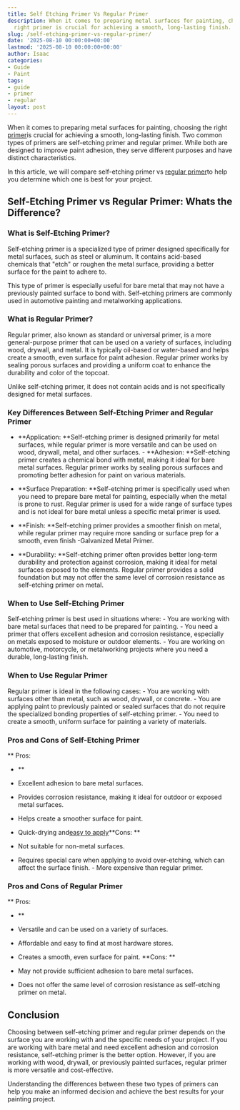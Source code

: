 ```yaml
---
title: Self Etching Primer Vs Regular Primer
description: When it comes to preparing metal surfaces for painting, choosing the
  right primer is crucial for achieving a smooth, long-lasting finish.
slug: /self-etching-primer-vs-regular-primer/
date: '2025-08-10 00:00:00+00:00'
lastmod: '2025-08-10 00:00:00+00:00'
author: Isaac
categories:
- Guide
- Paint
tags:
- guide
- primer
- regular
layout: post
---
```

When it comes to preparing metal surfaces for painting, choosing the right [primer](https://pestpolicy.com/best-bonding-primer-for-kitchen-cabinets/)is crucial for achieving a smooth, long-lasting finish. Two common types of primers are self-etching primer and regular primer. While both are designed to improve paint adhesion, they serve different purposes and have distinct characteristics.

In this article, we will compare self-etching primer vs [regular primer](https://pestpolicy.com/best-primer-for-oak-cabinets/)to help you determine which one is best for your project.

##  Self-Etching Primer vs Regular Primer: Whats the Difference?

###  What is Self-Etching Primer?

Self-etching primer is a specialized type of primer designed specifically for metal surfaces, such as steel or aluminum. It contains acid-based chemicals that "etch" or roughen the metal surface, providing a better surface for the paint to adhere to.

This type of primer is especially useful for bare metal that may not have a previously painted surface to bond with. Self-etching primers are commonly used in automotive painting and metalworking applications.

###  What is Regular Primer?

Regular primer, also known as standard or universal primer, is a more general-purpose primer that can be used on a variety of surfaces, including wood, drywall, and metal. It is typically oil-based or water-based and helps create a smooth, even surface for paint adhesion. Regular primer works by sealing porous surfaces and providing a uniform coat to enhance the durability and color of the topcoat.

Unlike self-etching primer, it does not contain acids and is not specifically designed for metal surfaces.

###  Key Differences Between Self-Etching Primer and Regular Primer

- **Application: **Self-etching primer is designed primarily for metal surfaces, while regular primer is more versatile and can be used on wood, drywall, metal, and other surfaces. - **Adhesion: **Self-etching primer creates a chemical bond with metal, making it ideal for bare metal surfaces. Regular primer works by sealing porous surfaces and promoting better adhesion for paint on various materials.

- **Surface Preparation: **Self-etching primer is specifically used when you need to prepare bare metal for painting, especially when the metal is prone to rust. Regular primer is used for a wide range of surface types and is not ideal for bare metal unless a specific metal primer is used.

- **Finish: **Self-etching primer provides a smoother finish on metal, while regular primer may require more sanding or surface prep for a smooth, even finish -Galvanized Metal Primer.

- **Durability: **Self-etching primer often provides better long-term durability and protection against corrosion, making it ideal for metal surfaces exposed to the elements. Regular primer provides a solid foundation but may not offer the same level of corrosion resistance as self-etching primer on metal.

###  When to Use Self-Etching Primer

Self-etching primer is best used in situations where: - You are working with bare metal surfaces that need to be prepared for painting. - You need a primer that offers excellent adhesion and corrosion resistance, especially on metals exposed to moisture or outdoor elements. - You are working on automotive, motorcycle, or metalworking projects where you need a durable, long-lasting finish.

###  When to Use Regular Primer

Regular primer is ideal in the following cases: - You are working with surfaces other than metal, such as wood, drywall, or concrete. - You are applying paint to previously painted or sealed surfaces that do not require the specialized bonding properties of self-etching primer. - You need to create a smooth, uniform surface for painting a variety of materials.

###  Pros and Cons of Self-Etching Primer

**
Pros:

- **

- Excellent adhesion to bare metal surfaces.

- Provides corrosion resistance, making it ideal for outdoor or exposed metal surfaces.

- Helps create a smoother surface for paint.

- Quick-drying and[easy to apply](https://pestpolicy.com/should-i-use-water-based-or-silicone-based-primer-in-painting/)**Cons: **

- Not suitable for non-metal surfaces.

- Requires special care when applying to avoid over-etching, which can affect the surface finish. - More expensive than regular primer.

###  Pros and Cons of Regular Primer

**
Pros:

- **

- Versatile and can be used on a variety of surfaces.

- Affordable and easy to find at most hardware stores.

- Creates a smooth, even surface for paint. **Cons: **

- May not provide sufficient adhesion to bare metal surfaces.

- Does not offer the same level of corrosion resistance as self-etching primer on metal.

##  Conclusion

Choosing between self-etching primer and regular primer depends on the surface you are working with and the specific needs of your project. If you are working with bare metal and need excellent adhesion and corrosion resistance, self-etching primer is the better option. However, if you are working with wood, drywall, or previously painted surfaces, regular primer is more versatile and cost-effective.

Understanding the differences between these two types of primers can help you make an informed decision and achieve the best results for your painting project.